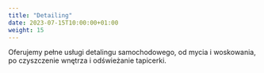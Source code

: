 ```yaml
---
title: "Detailing"
date: 2023-07-15T10:00:00+01:00
weight: 15
---
```


Oferujemy pełne usługi detalingu samochodowego, od mycia i woskowania, po czyszczenie wnętrza i odświeżanie tapicerki.